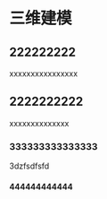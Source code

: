 # 三维建模




## 222222222
xxxxxxxxxxxxxxxx
## 2222222222
xxxxxxxxxxxxxx


### 333333333333333 


3dzfsdfsfd


#### 444444444444